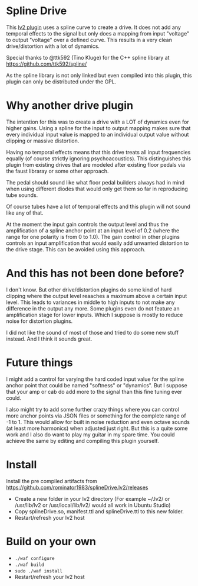 Spline Drive
===

This [lv2 plugin](https://en.wikipedia.org/wiki/LV2) uses a spline curve to create a drive.
It does not add any temporal effects to the signal but only does a mapping from input "voltage" to output "voltage" over a defined curve.
This results in a very clean drive/distortion with a lot of dynamics.

Special thanks to @ttk592 (Tino Kluge) for the C++ spline library at https://github.com/ttk592/spline/

As the spline library is not only linked but even compiled into this plugin, this plugin can only be distributed under the GPL.

Why another drive plugin
===
The intention for this was to create a drive with a LOT of dynamics even for higher gains. Using a spline for the input to output mapping makes sure that every individual input value is mapped to an individual output value without clipping or massive distortion.

Having no temporal effects means that this drive treats all input frequencies equally (of course strictly ignoring psychoacoustics). This distinguishes this plugin from existing drives that are modeled after existing floor pedals via the faust libraray or some other approach.

The pedal should sound like what floor pedal builders always had in mind when using different diodes that would only get them so far in reproducing tube sounds.

Of course tubes have a lot of temporal effects and this plugin will not sound like any of that.

At the moment the input gain controls the output level and thus the amplification of a spline anchor point at an input level of 0.2 (where the range for one polarity is from 0 to 1.0). The gain control in other plugins controls an input amplification that would easily add unwanted distortion to the drive stage. This can be avoided using this approach.

And this has not been done before?
===
I don't know.
But other drive/distortion plugins do some kind of hard clipping where the output level reaaches a maximum above a certain input level. This leads to variances in middle to high inputs to not make any difference in the output any more. Some plugins even do not feature an amplification stage for lower inputs. Which I suppose is mostly to reduce noise for distortion plugins.

I did not like the sound of most of those and tried to do some new stuff instead. And I think it sounds great.

Future things
===
I might add a control for varying the hard coded input value for the spline anchor point that could be named "softness" or "dynamics". But I suppose that your amp or cab do add more to the signal than this fine tuning ever could.

I also might try to add some further crazy things where you can control more anchor points via JSON files or something for the complete range of -1 to 1. This would allow for built in noise reduction and even octave sounds (at least more harmonics) when adjusted just right. But this is a quite some work and I also do want to play my guitar in my spare time. You could achieve the same by editing and compiling this plugin yourself. 

Install
===
Install the pre compiled artifacts from https://github.com/rominator1983/splineDrive.lv2/releases
- Create a new folder in your lv2 directory (For example ~/.lv2/ or /usr/lib/lv2 or /usr/local/lib/lv2/ would all work in Ubuntu Studio)
- Copy splineDrive.so, manifest.ttl and splineDrive.ttl to this new folder.
- Restart/refresh your lv2 host

Build on your own
===
-  `./waf configure`
-  `./waf build`
-  `sudo ./waf install`
- Restart/refresh your lv2 host
